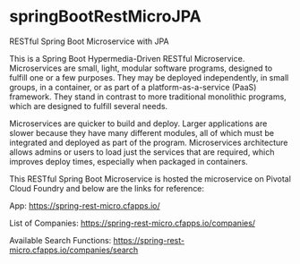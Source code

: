 # springBootRestMicroJPA
RESTful Spring Boot Microservice with JPA

This is a Spring Boot Hypermedia-Driven RESTful Microservice. Microservices are small, light, modular software programs, designed to fulfill one or a few purposes. They may be deployed independently, in small groups, in a container, or as part of a platform-as-a-service (PaaS) framework. They stand in contrast to more traditional monolithic programs, which are designed to fulfill several needs.

Microservices are quicker to build and deploy. Larger applications are slower because they have many different modules, all of which must be integrated and deployed as part of the program. Microservices architecture allows admins or users to load just the services that are required, which improves deploy times, especially when packaged in containers.

This RESTful Spring Boot Microservice is hosted the microservice on Pivotal Cloud Foundry and below are the links for reference:

App: https://spring-rest-micro.cfapps.io/

List of Companies: https://spring-rest-micro.cfapps.io/companies/

Available Search Functions: https://spring-rest-micro.cfapps.io/companies/search
